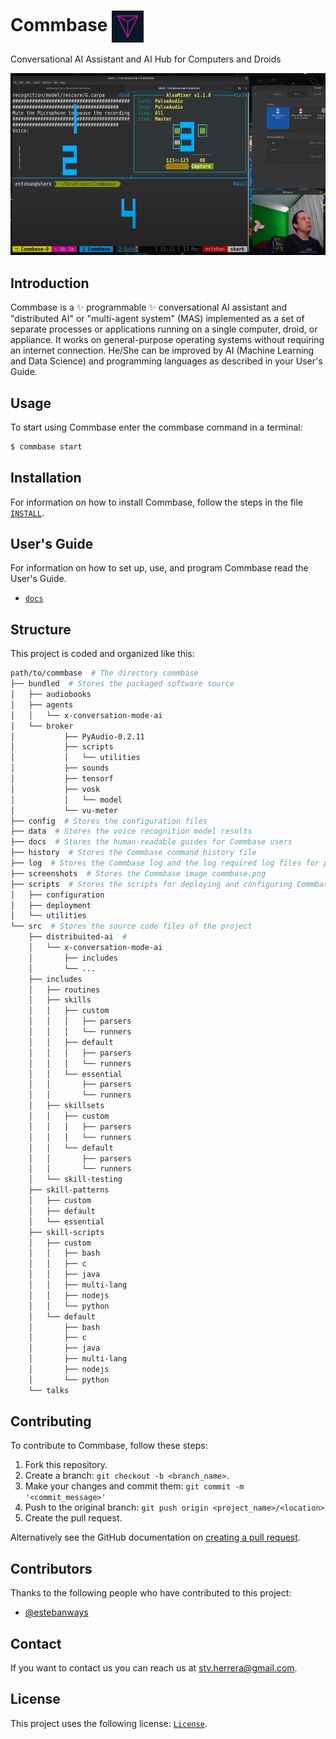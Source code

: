 # Commbase <img align="center" alt="Visual Studio Code" width="10%" src="commbase.png" />

Conversational AI Assistant and AI Hub for Computers and Droids

<img alt="Neovim" src="./screenshots/commbase.png?raw=true" width="550" height="291" />

## Introduction

Commbase is a ✨ programmable ✨ conversational AI assistant and "distributed AI" or "multi-agent system" (MAS) implemented as a set of separate processes or applications running on a single computer, droid, or appliance. It works on general-purpose operating systems without requiring an internet connection. He/She can be improved by AI (Machine Learning and Data Science) and programming languages as described in your User's Guide.

## Usage

To start using Commbase enter the commbase command in a terminal:

```bash
$ commbase start
```

## Installation

For information on how to install Commbase, follow the steps in the file [`INSTALL`](./INSTALL).

## User's Guide

For information on how to set up, use, and program Commbase read the User's Guide.

* [`docs`](/docs) 

## Structure

This project is coded and organized like this:

```sh
path/to/commbase  # The directory commbase
├── bundled  # Stores the packaged software source
│   ├── audiobooks
│   ├── agents
│   │   └── x-conversation-mode-ai
│   └── broker
│		    ├── PyAudio-0.2.11
│		    ├── scripts
│		    │   └── utilities
│		    ├── sounds
│		    ├── tensorf
│		    ├── vosk
│		    │   └── model
│		    └── vu-meter
├── config  # Stores the configuration files
├── data  # Stores the voice recognition model results
├── docs  # Stores the human-readable guides for Commbase users
├── history  # Stores the Commbase command history file
├── log	 # Stores the Commbase log and the log required log files for particular skills
├── screenshots  # Stores the Commbase image commbase.png
├── scripts  # Stores the scripts for deploying and configuring Commbase, and a few utils
│   ├── configuration
│   ├── deployment
│   └── utilities
└── src  # Stores the source code files of the project
    ├── distribuited-ai  #  
    │   └── x-conversation-mode-ai
    │       ├── includes
    │       └── ...
    ├── includes
    │   ├── routines
    │   ├── skills
    │   │   ├── custom
    │   │   │   ├── parsers
    │   │   │   └── runners
    │   │   ├── default
    │   │   │   ├── parsers
    │   │   │   └── runners
    │   │   └── essential
    │   │       ├── parsers
    │   │       └── runners
    │   ├── skillsets
    │   │   ├── custom
    │   │   │   ├── parsers
    │   │   │   └── runners
    │   │   └── default
    │   │       ├── parsers
    │   │       └── runners
    │   └── skill-testing
    ├── skill-patterns
    │   ├── custom
    │   ├── default
    │   └── essential
    ├── skill-scripts
    │   ├── custom
    │   │   ├── bash
    │   │   ├── c
    │   │   ├── java
    │   │   ├── multi-lang
    │   │   ├── nodejs
    │   │   └── python
    │   └── default
    │       ├── bash
    │       ├── c
    │       ├── java
    │       ├── multi-lang
    │       ├── nodejs
    │       └── python
    └── talks
```

## Contributing

To contribute to Commbase, follow these steps:

1. Fork this repository.
2. Create a branch: `git checkout -b <branch_name>`.
3. Make your changes and commit them: `git commit -m '<commit_message>'`
4. Push to the original branch: `git push origin <project_name>/<location>`
5. Create the pull request.

Alternatively see the GitHub documentation on [creating a pull request](https://help.github.com/en/github/collaborating-with-issues-and-pull-requests/creating-a-pull-request).

## Contributors

Thanks to the following people who have contributed to this project:

* [@estebanways](https://github.com/estebanways)

## Contact

If you want to contact us you can reach us at <stv.herrera@gmail.com>.

## License

This project uses the following license: [`License`](./COPYING).


